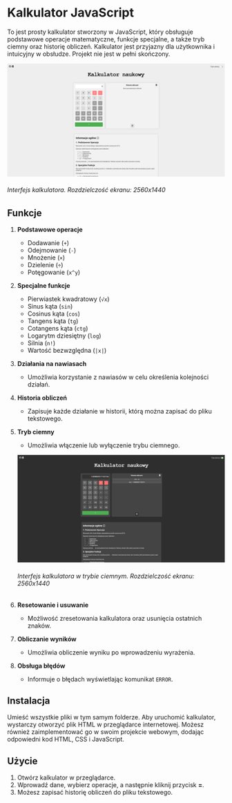 # Kalkulator JavaScript
To jest prosty kalkulator stworzony w JavaScript, który obsługuje podstawowe operacje matematyczne, funkcje specjalne, a także tryb ciemny oraz historię obliczeń. Kalkulator jest przyjazny dla użytkownika i intuicyjny w obsłudze. Projekt nie jest w pełni skończony.

![Interfejs kalkulatora. Tryb jasny.](assets/img/gallery/interface1.png)
###### Interfejs kalkulatora. Rozdzielczość ekranu: 2560x1440

## Funkcje
1. **Podstawowe operacje**
   - Dodawanie (`+`)
   - Odejmowanie (`-`)
   - Mnożenie (`×`)
   - Dzielenie (`÷`)
   - Potęgowanie (`x^y`)

2. **Specjalne funkcje**
   - Pierwiastek kwadratowy (`√x`)
   - Sinus kąta (`sin`)
   - Cosinus kąta (`cos`)
   - Tangens kąta (`tg`)
   - Cotangens kąta (`ctg`)
   - Logarytm dziesiętny (`log`)
   - Silnia (`n!`)
   - Wartość bezwzględna (`|x|`)

3. **Działania na nawiasach**
   - Umożliwia korzystanie z nawiasów w celu określenia kolejności działań.

4. **Historia obliczeń**
   - Zapisuje każde działanie w historii, którą można zapisać do pliku tekstowego.

5. **Tryb ciemny**
   - Umożliwia włączenie lub wyłączenie trybu ciemnego.
  
   ![Interfejs kalkulatora. Tryb ciemny.](assets/img/gallery/interface2.png)
   ###### Interfejs kalkulatora w trybie ciemnym. Rozdzielczość ekranu: 2560x1440

6. **Resetowanie i usuwanie**
   - Możliwość zresetowania kalkulatora oraz usunięcia ostatnich znaków.

7. **Obliczanie wyników**
   - Umożliwia obliczenie wyniku po wprowadzeniu wyrażenia.

8. **Obsługa błędów**
   - Informuje o błędach wyświetlając komunikat `ERROR`.

## Instalacja
Umieść wszystkie pliki w tym samym folderze. Aby uruchomić kalkulator, wystarczy otworzyć plik HTML w przeglądarce internetowej. Możesz również zaimplementować go w swoim projekcie webowym, dodając odpowiedni kod HTML, CSS i JavaScript.

## Użycie
1. Otwórz kalkulator w przeglądarce.
2. Wprowadź dane, wybierz operacje, a następnie kliknij przycisk **=**.
3. Możesz zapisać historię obliczeń do pliku tekstowego.
